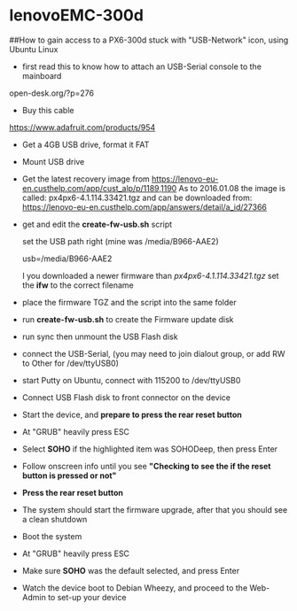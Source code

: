 # lenovoEMC-300d
##How to gain access to a PX6-300d stuck with "USB-Network" icon, using Ubuntu Linux

 * first read this to know how to attach an USB-Serial console to the mainboard

 open-desk.org/?p=276
 * Buy this cable

 https://www.adafruit.com/products/954

 * Get a 4GB USB drive, format it FAT
 * Mount USB drive
 * Get the latest recovery image from https://lenovo-eu-en.custhelp.com/app/cust_alp/p/1189,1190
   As to 2016.01.08 the image is called: px4px6-4.1.114.33421.tgz and can be downloaded from: https://lenovo-eu-en.custhelp.com/app/answers/detail/a_id/27366
  * get and edit the **create-fw-usb.sh** script
  
     set the USB path right (mine was /media/B966-AAE2)
     
     usb=/media/B966-AAE2
     
     I you downloaded a newer firmware than *px4px6-4.1.114.33421.tgz* set the **ifw** to the correct filename

* place the firmware TGZ and the script into the same folder
* run **create-fw-usb.sh** to create the Firmware update disk
* run sync then unmount the USB Flash disk
* connect the USB-Serial, (you may need to join dialout group, or add RW to Other for /dev/ttyUSB0)
* start Putty on Ubuntu, connect with 115200 to /dev/ttyUSB0 
* Connect USB Flash disk to front connector on the device
* Start the device, and **prepare to press the rear reset button**
* At "GRUB" heavily press ESC
 * Select **SOHO** if the highlighted item was SOHODeep, then press Enter
 * Follow onscreen info until you see **"Checking to see the if the reset button is pressed or not"**
 * **Press the rear reset button**
* The system should start the firmware upgrade, after that you should see a clean shutdown
* Boot the system
* At "GRUB" heavily press ESC
* Make sure **SOHO** was the default selected, and press Enter
* Watch the device boot to Debian Wheezy, and proceed to the Web-Admin to set-up your device
